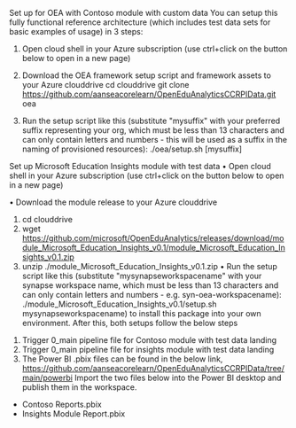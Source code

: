 Set up for OEA with Contoso module with custom data
You can setup this fully functional reference architecture (which includes test data sets for basic examples of usage) in 3 steps:
1.	Open cloud shell in your Azure subscription (use ctrl+click on the button below to open in a new page)
 
2.	Download the OEA framework setup script and framework assets to your Azure clouddrive
cd clouddrive
git clone https://github.com/aanseacorelearn/OpenEduAnalyticsCCRPIData.git oea
 
3.	Run the setup script like this (substitute "mysuffix" with your preferred suffix representing your org, which must be less than 13 characters and can only contain letters and numbers - this will be used as a suffix in the naming of provisioned resources):
./oea/setup.sh [mysuffix]

Set up Microsoft Education Insights module with test data
•	Open cloud shell in your Azure subscription (use ctrl+click on the button below to open in a new page)
 
•	Download the module release to your Azure clouddrive
1.	cd clouddrive
2.	wget https://github.com/microsoft/OpenEduAnalytics/releases/download/module_Microsoft_Education_Insights_v0.1/module_Microsoft_Education_Insights_v0.1.zip
3.	unzip ./module_Microsoft_Education_Insights_v0.1.zip
•	Run the setup script like this (substitute "mysynapseworkspacename" with your synapse workspace name, which must be less than 13 characters and can only contain letters and numbers - e.g. syn-oea-workspacename):
./module_Microsoft_Education_Insights_v0.1/setup.sh mysynapseworkspacename) to install this package into your own environment.
After this, both setups follow the below steps
1)	Trigger 0_main pipeline file for Contoso module with test data landing
2)	Trigger 0_main pipeline file for insights module with test data landing
3)	The Power BI .pbix files can be found in the below link, 
https://github.com/aanseacorelearn/OpenEduAnalyticsCCRPIData/tree/main/powerbi
		Import the two files below into the Power BI desktop and publish them in the workspace.
-	Contoso Reports.pbix
-	Insights Module Report.pbix
